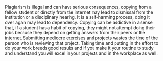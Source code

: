 Plagiarism is illegal and can have serious consequences, copying from a fellow student or directly from the internet may lead to dismissal from the institution or a disciplinary hearing. It is a self-harming process, doing it over again may lead to dependency. Copying can be addictive in a sense that, if a student has a habit of copying, they might not attempt doing their jobs because they depend on getting answers from their peers or the internet.
Submitting mediocre exercises and projects wastes the time of the person who is reviewing that project. Taking time and putting in the effort to do your work breeds good results and if you make it your routine to study and understand you will excel in your projects and in the workplace as well.

